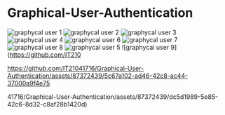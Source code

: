 # Graphical-User-Authentication

![graphycal user 1](https://github.com/IT21041716/Graphical-User-Authentication/assets/87372439/d0f8e785-de8b-4a3f-8a8f-d73a5c11a54d)
![graphycal user 2](https://github.com/IT21041716/Graphical-User-Authentication/assets/87372439/3606810c-6bdf-4ec8-ba47-ce7319262ca9)
![graphycal user 3](https://github.com/IT21041716/Graphical-User-Authentication/assets/87372439/6735a818-a148-4877-9b3c-38654588161d)
![graphycal user 4](https://github.com/IT21041716/Graphical-User-Authentication/assets/87372439/4b0fa0fd-11fb-4403-ad68-7787912c6912)
![graphycal user 6](https://github.com/IT21041716/Graphical-User-Authentication/assets/87372439/0d585967-cbb8-459f-99d6-6a8060eabf10)
![graphycal user 7](https://github.com/IT21041716/Graphical-User-Authentication/assets/87372439/16d34326-7e90-42c8-9ac8-da6364735a75)
![graphycal user 8](https://github.com/IT21041716/Graphical-User-Authentication/assets/87372439/ea862d17-5c6a-413e-945a-67f06769ecf6)
![graphycal user 5](https://github.com/IT21041716/Graphical-User-Authentication/assets/87372439/b5ebccd8-6e83-4339-9578-22d517478462)
![graphycal user 9](https://github.com/IT210

https://github.com/IT21041716/Graphical-User-Authentication/assets/87372439/5c67a102-ad46-42c8-ac44-37000a9f4e75

41716/Graphical-User-Authentication/assets/87372439/dc5d1989-5e85-42c6-8d32-c8af28b1420d)
